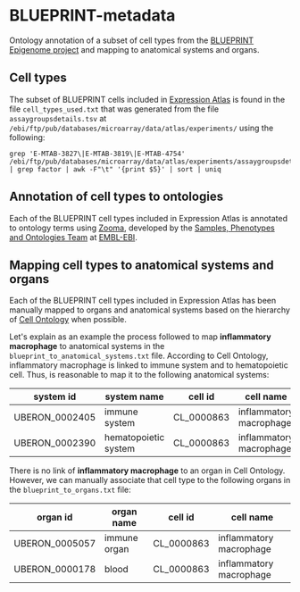# BLUEPRINT-metadata
Ontology annotation of a subset of cell types from the [BLUEPRINT Epigenome project][1] and mapping to anatomical systems and organs.

## Cell types
The subset of BLUEPRINT cells included in [Expression Atlas][2] is found in the file `cell_types_used.txt` that was generated from the file `assaygroupsdetails.tsv` at `/ebi/ftp/pub/databases/microarray/data/atlas/experiments/` using the following:
```
grep 'E-MTAB-3827\|E-MTAB-3819\|E-MTAB-4754' /ebi/ftp/pub/databases/microarray/data/atlas/experiments/assaygroupsdetails.tsv | grep factor | awk -F"\t" '{print $5}' | sort | uniq
```

## Annotation of cell types to ontologies
Each of the BLUEPRINT cell types included in Expression Atlas is annotated to ontology terms using [Zooma][3], developed by the [Samples, Phenotypes and Ontologies Team][4] at [EMBL-EBI][5].

## Mapping cell types to anatomical systems and organs
Each of the BLUEPRINT cell types included in Expression Atlas has been manually mapped to organs and anatomical systems based on the hierarchy of [Cell Ontology][6] when possible.

Let's explain as an example the process followed to map **inflammatory macrophage** to anatomical systems in the `blueprint_to_anatomical_systems.txt` file. According to Cell Ontology, inflammatory macrophage is linked to immune system and to hematopoietic cell. Thus, is reasonable to map it to the following anatomical systems: 

|system id|system name|cell id|cell name|
|-|-|-|-|
|UBERON_0002405|immune system|CL_0000863|inflammatory macrophage|
|UBERON_0002390|hematopoietic system|CL_0000863|inflammatory macrophage|

There is no link of **inflammatory macrophage** to an organ in Cell Ontology. However, we can manually associate that cell type to the following organs in the `blueprint_to_organs.txt` file:

|organ id|organ name|cell id|cell name|
|-|-|-|-|
|UBERON_0005057|immune organ|CL_0000863|inflammatory macrophage|
|UBERON_0000178|blood|CL_0000863|inflammatory macrophage|

[1]: http://www.blueprint-epigenome.eu
[2]: https://www.ebi.ac.uk/gxa/home
[3]: https://www.ebi.ac.uk/spot/zooma/
[4]: https://www.ebi.ac.uk/about/spot-team
[5]: https://www.ebi.ac.uk/
[6]: http://obofoundry.org/ontology/cl.html
